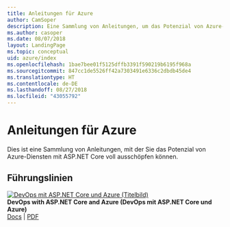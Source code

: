 ```yaml
---
title: Anleitungen für Azure
author: CamSoper
description: Eine Sammlung von Anleitungen, um das Potenzial von Azure-Diensten mit ASP.NET Core auszuschöpfen.
ms.author: casoper
ms.date: 08/07/2018
layout: LandingPage
ms.topic: conceptual
uid: azure/index
ms.openlocfilehash: 1bae7bee01f5125dffb3391f590219b6195f968a
ms.sourcegitcommit: 847cc1de5526ff42a7303491e6336c2dbdb45de4
ms.translationtype: HT
ms.contentlocale: de-DE
ms.lasthandoff: 08/27/2018
ms.locfileid: "43055792"
---
```

# <a name="azure-guidance"></a>Anleitungen für Azure

Dies ist eine Sammlung von Anleitungen, mit der Sie das Potenzial von Azure-Diensten mit ASP.NET Core voll ausschöpfen können.

## <a name="guides"></a>Führungslinien

[![DevOps mit ASP.NET Core und Azure (Titelbild)](./devops/media/cover-thumb.png)](xref:azure/devops/index) <br />
**DevOps with ASP.NET Core and Azure (DevOps mit ASP.NET Core und Azure)** <br />
[Docs](xref:azure/devops/index) | [PDF](https://aka.ms/devopsbook)
